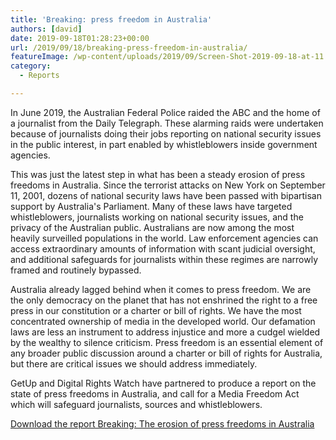 ```yaml
---
title: 'Breaking: press freedom in Australia'
authors: [david]
date: 2019-09-18T01:28:23+00:00
url: /2019/09/18/breaking-press-freedom-in-australia/
featureImage: /wp-content/uploads/2019/09/Screen-Shot-2019-09-18-at-11.25.54-am.jpg
category:
  - Reports

---
```

In June 2019, the Australian Federal Police raided the ABC and the home of a journalist from the Daily Telegraph. These alarming raids were undertaken because of journalists doing their jobs reporting on national security issues in the public interest, in part enabled by whistleblowers inside government agencies.

This was just the latest step in what has been a steady erosion of press freedoms in Australia. Since the terrorist attacks on New York on September 11, 2001, dozens of national security laws have been passed with bipartisan support by Australia's Parliament. Many of these laws have targeted whistleblowers, journalists working on national security issues, and the privacy of the Australian public. Australians are now among the most heavily surveilled populations in the world. Law enforcement agencies can access extraordinary amounts of information with scant judicial oversight, and additional safeguards for journalists within these regimes are narrowly framed and routinely bypassed.

Australia already lagged behind when it comes to press freedom. We are the only democracy on the planet that has not enshrined the right to a free press in our constitution or a charter or bill of rights. We have the most concentrated ownership of media in the developed world. Our defamation laws are less an instrument to address injustice and more a cudgel wielded by the wealthy to silence criticism. Press freedom is an essential element of any broader public discussion around a charter or bill of rights for Australia, but there are critical issues we should address immediately.

GetUp and Digital Rights Watch have partnered to produce a report on the state of press freedoms in Australia, and call for a Media Freedom Act which will safeguard journalists, sources and whistleblowers.

[Download the report Breaking: The erosion of press freedoms in Australia][1]

 [1]: /wp-content/uploads/2019/09/2701-PressFreedom_Report_digital.pdf

